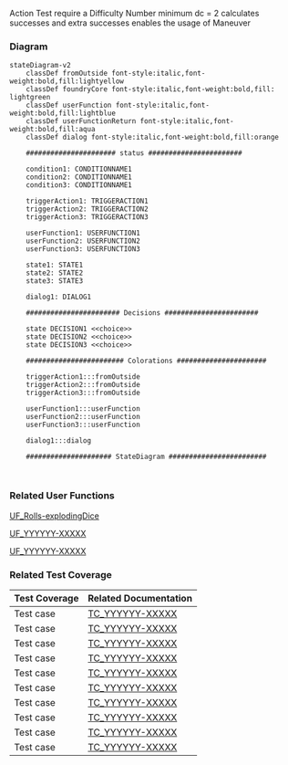 Action Test require a Difficulty Number
minimum dc = 2
calculates successes and extra successes
enables the usage of Maneuver

### Diagram
```mermaid
stateDiagram-v2
    classDef fromOutside font-style:italic,font-weight:bold,fill:lightyellow
    classDef foundryCore font-style:italic,font-weight:bold,fill: lightgreen
    classDef userFunction font-style:italic,font-weight:bold,fill:lightblue
    classDef userFunctionReturn font-style:italic,font-weight:bold,fill:aqua
    classDef dialog font-style:italic,font-weight:bold,fill:orange

    ###################### status #######################

    condition1: CONDITIONNAME1
    condition2: CONDITIONNAME1
    condition3: CONDITIONNAME1

    triggerAction1: TRIGGERACTION1
    triggerAction2: TRIGGERACTION2
    triggerAction3: TRIGGERACTION3

    userFunction1: USERFUNCTION1
    userFunction2: USERFUNCTION2
    userFunction3: USERFUNCTION3

    state1: STATE1
    state2: STATE2
    state3: STATE3

    dialog1: DIALOG1

    ####################### Decisions #######################

    state DECISION1 <<choice>>
    state DECISION2 <<choice>>
    state DECISION3 <<choice>>

    ######################## Colorations ######################

    triggerAction1:::fromOutside
    triggerAction2:::fromOutside
    triggerAction3:::fromOutside

    userFunction1:::userFunction
    userFunction2:::userFunction
    userFunction3:::userFunction

    dialog1:::dialog

    ##################### StateDiagram ########################

    
```

### Related User Functions

[UF_Rolls-explodingDice](../User%20Functions/UF_Rolls-explodingDice.md)

[UF_YYYYYY-XXXXX](../User%20Functions/UF_YYYYYY-XXXXX.md)

[UF_YYYYYY-XXXXX](../User%20Functions/UF_YYYYYY-XXXXX.md)


### Related Test Coverage

| Test Coverage | Related Documentation |
|---------------|-----------------------|
| Test case | [TC_YYYYYY-XXXXX](https://github.com/patrickmohrmann/earthdawn4eV2/issues/) |
| Test case | [TC_YYYYYY-XXXXX](https://github.com/patrickmohrmann/earthdawn4eV2/issues/) |
| Test case | [TC_YYYYYY-XXXXX](https://github.com/patrickmohrmann/earthdawn4eV2/issues/) |
| Test case | [TC_YYYYYY-XXXXX](https://github.com/patrickmohrmann/earthdawn4eV2/issues/) |
| Test case | [TC_YYYYYY-XXXXX](https://github.com/patrickmohrmann/earthdawn4eV2/issues/) |
| Test case | [TC_YYYYYY-XXXXX](https://github.com/patrickmohrmann/earthdawn4eV2/issues/) |
| Test case | [TC_YYYYYY-XXXXX](https://github.com/patrickmohrmann/earthdawn4eV2/issues/) |
| Test case | [TC_YYYYYY-XXXXX](https://github.com/patrickmohrmann/earthdawn4eV2/issues/) |
| Test case | [TC_YYYYYY-XXXXX](https://github.com/patrickmohrmann/earthdawn4eV2/issues/) |
| Test case | [TC_YYYYYY-XXXXX](https://github.com/patrickmohrmann/earthdawn4eV2/issues/) |


